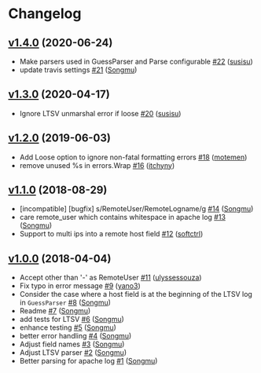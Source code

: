 # Changelog

## [v1.4.0](https://github.com/Songmu/axslogparser/compare/v1.3.0...v1.4.0) (2020-06-24)

* Make parsers used in GuessParser and Parse configurable [#22](https://github.com/Songmu/axslogparser/pull/22) ([susisu](https://github.com/susisu))
* update travis settings [#21](https://github.com/Songmu/axslogparser/pull/21) ([Songmu](https://github.com/Songmu))

## [v1.3.0](https://github.com/Songmu/axslogparser/compare/v1.2.0...v1.3.0) (2020-04-17)

* Ignore LTSV unmarshal error if loose [#20](https://github.com/Songmu/axslogparser/pull/20) ([susisu](https://github.com/susisu))

## [v1.2.0](https://github.com/Songmu/axslogparser/compare/v1.1.0...v1.2.0) (2019-06-03)

* Add Loose option to ignore non-fatal formatting errors [#18](https://github.com/Songmu/axslogparser/pull/18) ([motemen](https://github.com/motemen))
* remove unused %s in errors.Wrap [#16](https://github.com/Songmu/axslogparser/pull/16) ([itchyny](https://github.com/itchyny))

## [v1.1.0](https://github.com/Songmu/axslogparser/compare/v1.0.0...v1.1.0) (2018-08-29)

* [incompatible] [bugfix] s/RemoteUser/RemoteLogname/g [#14](https://github.com/Songmu/axslogparser/pull/14) ([Songmu](https://github.com/Songmu))
* care remote_user which contains whitespace in apache log [#13](https://github.com/Songmu/axslogparser/pull/13) ([Songmu](https://github.com/Songmu))
* Support to multi ips into a remote host field [#12](https://github.com/Songmu/axslogparser/pull/12) ([softctrl](https://github.com/softctrl))

## [v1.0.0](https://github.com/Songmu/axslogparser/compare/5cfe5b4ad944...v1.0.0) (2018-04-04)

* Accept other than '-' as RemoteUser [#11](https://github.com/Songmu/axslogparser/pull/11) ([ulyssessouza](https://github.com/ulyssessouza))
* Fix typo in error message [#9](https://github.com/Songmu/axslogparser/pull/9) ([yano3](https://github.com/yano3))
* Consider the case where a host field is at the beginning of the LTSV log in `GuessParser` [#8](https://github.com/Songmu/axslogparser/pull/8) ([Songmu](https://github.com/Songmu))
* Readme [#7](https://github.com/Songmu/axslogparser/pull/7) ([Songmu](https://github.com/Songmu))
* add tests for LTSV [#6](https://github.com/Songmu/axslogparser/pull/6) ([Songmu](https://github.com/Songmu))
* enhance testing [#5](https://github.com/Songmu/axslogparser/pull/5) ([Songmu](https://github.com/Songmu))
* better error handling [#4](https://github.com/Songmu/axslogparser/pull/4) ([Songmu](https://github.com/Songmu))
* Adjust field names [#3](https://github.com/Songmu/axslogparser/pull/3) ([Songmu](https://github.com/Songmu))
* Adjust LTSV parser [#2](https://github.com/Songmu/axslogparser/pull/2) ([Songmu](https://github.com/Songmu))
* Better parsing for apache log [#1](https://github.com/Songmu/axslogparser/pull/1) ([Songmu](https://github.com/Songmu))
